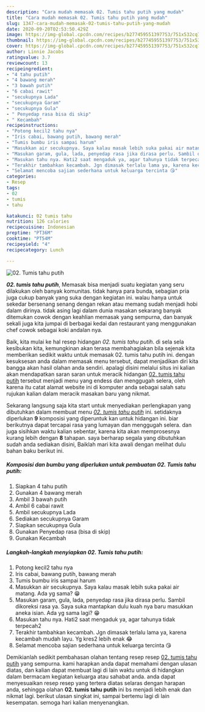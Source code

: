 ```yaml
---
description: "Cara mudah memasak 02. Tumis tahu putih yang mudah"
title: "Cara mudah memasak 02. Tumis tahu putih yang mudah"
slug: 1347-cara-mudah-memasak-02-tumis-tahu-putih-yang-mudah
date: 2020-09-20T02:53:50.429Z
image: https://img-global.cpcdn.com/recipes/b277459551397753/751x532cq70/02-tumis-tahu-putih-foto-resep-utama.jpg
thumbnail: https://img-global.cpcdn.com/recipes/b277459551397753/751x532cq70/02-tumis-tahu-putih-foto-resep-utama.jpg
cover: https://img-global.cpcdn.com/recipes/b277459551397753/751x532cq70/02-tumis-tahu-putih-foto-resep-utama.jpg
author: Linnie Jacobs
ratingvalue: 3.7
reviewcount: 13
recipeingredient:
- "4 tahu putih"
- "4 bawang merah"
- "3 bawah putih"
- "6 cabai rawit"
- "secukupnya Lada"
- "secukupnya Garam"
- "secukupnya Gula"
- " Penyedap rasa bisa di skip"
- " Kecambah"
recipeinstructions:
- "Potong kecil2 tahu nya"
- "Iris cabai, bawang putih, bawang merah"
- "Tumis bumbu iris sampai harum"
- "Masukkan air secukupnya. Saya kalau masak lebih suka pakai air matang. Ada yg sama? 😁"
- "Masukan garam, gula, lada, penyedap rasa jika dirasa perlu. Sambil dikoreksi rasa ya. Saya suka mantapkan dulu kuah nya baru masukkan aneka isian. Ada yg sama lagi? 😁"
- "Masukan tahu nya. Hati2 saat mengaduk ya, agar tahunya tidak terpecah2"
- "Terakhir tambahkan kecambah. Jgn dimasak terlalu lama ya, karena kecambah mudah layu. Yg kres2 lebih enak 😂"
- "Selamat mencoba sajian sederhana untuk keluarga tercinta 😘"
categories:
- Resep
tags:
- 02
- tumis
- tahu

katakunci: 02 tumis tahu 
nutrition: 126 calories
recipecuisine: Indonesian
preptime: "PT36M"
cooktime: "PT54M"
recipeyield: "4"
recipecategory: Lunch

---
```



![02. Tumis tahu putih](https://img-global.cpcdn.com/recipes/b277459551397753/751x532cq70/02-tumis-tahu-putih-foto-resep-utama.jpg)

<b><i>02. tumis tahu putih</i></b>, Memasak bisa menjadi suatu kegiatan yang seru dilakukan oleh banyak komunitas. tidak hanya para bunda, sebagian pria juga cukup banyak yang suka dengan kegiatan ini. walau hanya untuk sekedar bersenang senang dengan rekan atau memang sudah menjadi hobi dalam dirinya. tidak asing lagi dalam dunia masakan sekarang banyak ditemukan cowok dengan keahlian memasak yang sempurna, dan banyak sekali juga kita jumpai di berbagai kedai dan restaurant yang menggunakan chef cowok sebagai koki andalan nya.



Baik, kita mulai ke hal resep hidangan <i>02. tumis tahu putih</i>. di sela sela kesibukan kita, kemungkinan akan terasa membahagiakan bila sejenak kita memberikan sedikit waktu untuk memasak 02. tumis tahu putih ini. dengan kesuksesan anda dalam memasak menu tersebut, dapat menjadikan diri kita bangga akan hasil olahan anda sendiri. apalagi disini melalui situs ini kalian akan mendapatkan saran saran untuk meracik hidangan <u>02. tumis tahu putih</u> tersebut menjadi menu yang endess dan menggugah selera, oleh karena itu catat alamat website ini di komputer anda sebagai salah satu rujukan kalian dalam meracik masakan baru yang nikmat.


Sekarang langsung saja kita start untuk menyediakan perlengkapan yang dibutuhkan dalam membuat menu <u><i>02. tumis tahu putih</i></u> ini. setidaknya diperlukan <b>9</b> komposisi yang diperuntuk kan untuk hidangan ini. biar berikutnya dapat tercapai rasa yang lumayan dan menggugah selera. dan juga sisihkan waktu kalian sebentar, karena kita akan memprosesnya kurang lebih dengan <b>8</b> tahapan. saya berharap segala yang dibutuhkan sudah anda sediakan disini, Baiklah mari kita awali dengan melihat dulu bahan baku berikut ini.

<!--inarticleads1-->

##### Komposisi dan bumbu yang diperlukan untuk pembuatan 02. Tumis tahu putih:

1. Siapkan 4 tahu putih
1. Gunakan 4 bawang merah
1. Ambil 3 bawah putih
1. Ambil 6 cabai rawit
1. Ambil secukupnya Lada
1. Sediakan secukupnya Garam
1. Siapkan secukupnya Gula
1. Gunakan  Penyedap rasa (bisa di skip)
1. Gunakan  Kecambah




<!--inarticleads2-->

##### Langkah-langkah menyiapkan 02. Tumis tahu putih:

1. Potong kecil2 tahu nya
1. Iris cabai, bawang putih, bawang merah
1. Tumis bumbu iris sampai harum
1. Masukkan air secukupnya. Saya kalau masak lebih suka pakai air matang. Ada yg sama? 😁
1. Masukan garam, gula, lada, penyedap rasa jika dirasa perlu. Sambil dikoreksi rasa ya. Saya suka mantapkan dulu kuah nya baru masukkan aneka isian. Ada yg sama lagi? 😁
1. Masukan tahu nya. Hati2 saat mengaduk ya, agar tahunya tidak terpecah2
1. Terakhir tambahkan kecambah. Jgn dimasak terlalu lama ya, karena kecambah mudah layu. Yg kres2 lebih enak 😂
1. Selamat mencoba sajian sederhana untuk keluarga tercinta 😘




Demikianlah sedikit pembahasan olahan tentang resep resep <u>02. tumis tahu putih</u> yang sempurna. kami harapkan anda dapat memahami dengan ulasan diatas, dan kalian dapat membuat lagi di lain waktu untuk di hidangkan dalam bermacam kegiatan keluarga atau sahabat anda. anda dapat menyesuaikan resep resep yang tertera diatas selaras dengan harapan anda, sehingga olahan <b>02. tumis tahu putih</b> ini bs menjadi lebih enak dan nikmat lagi. berikut ulasan singkat ini, sampai bertemu lagi di lain kesempatan. semoga hari kalian menyenangkan.
